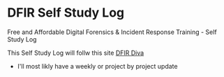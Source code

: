 # DFIR Self Study Log
Free and Affordable Digital Forensics &amp; Incident Response Training - Self Study Log

This Self Study Log will follw this site [DFIR Diva](https://training.dfirdiva.com/listing-category/dfir)
 - I'll most likly have a weekly or project by project update
